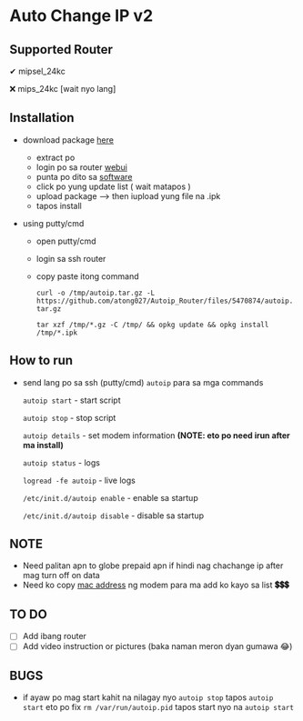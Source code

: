 # Auto Change IP v2

## Supported Router

✔ mipsel_24kc

❌ mips_24kc [wait nyo lang]

## Installation

- download package [here](https://github.com/atong027/Autoip_Router/releases)
  - extract po
  - login po sa router [webui](http://192.168.1.1/cgi-bin/luci/)
  - punta po dito sa [software](http://192.168.1.1/cgi-bin/luci/admin/system/opkg)
  - click po yung update list ( wait matapos )
  - upload package --> then iupload yung file na .ipk
  - tapos install


- using putty/cmd
  - open putty/cmd
  - login sa ssh router
  - copy paste itong command 
    
    `curl -o /tmp/autoip.tar.gz -L https://github.com/atong027/Autoip_Router/files/5470874/autoip.tar.gz`
  
    `tar xzf /tmp/*.gz -C /tmp/ && opkg update && opkg install /tmp/*.ipk`

## How to run

- send lang po sa ssh (putty/cmd) `autoip` para sa mga commands

  `autoip start`                  - start script
  
  `autoip stop`                   - stop script
  
  `autoip details`                - set modem information **(NOTE: eto po need irun after ma install)**
  
  `autoip status`                 - logs
  
  `logread -fe autoip`            - live logs
  
  `/etc/init.d/autoip enable`     - enable sa startup
  
  `/etc/init.d/autoip disable`    - disable sa startup
  
## NOTE

- Need palitan apn to globe prepaid apn if hindi nag chachange ip after mag turn off on data
- Need ko copy [mac address](https://m.me/ayrton.ilagan) ng modem para ma add ko kayo sa list **💲💲💲**

## TO DO

- [ ] Add ibang router
- [ ] Add video instruction or pictures (baka naman meron dyan gumawa 😂)

## BUGS

- if ayaw po mag start kahit na nilagay nyo `autoip stop` tapos `autoip start`
  eto po fix `rm /var/run/autoip.pid` tapos start nyo na `autoip start`
  
   
   

